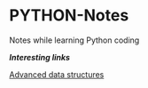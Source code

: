 # PYTHON-Notes
Notes while learning Python coding


***Interesting links***   
   
[Advanced data structures](https://github.com/bhavinjawade/Advanced-Data-Structures-with-Python) 
